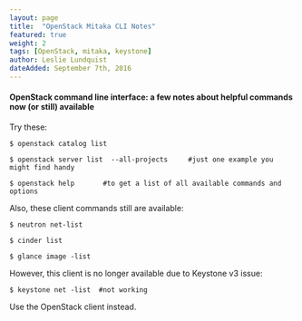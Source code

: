 ```yaml
---
layout: page
title:  "OpenStack Mitaka CLI Notes"
featured: true
weight: 2
tags: [OpenStack, mitaka, keystone]
author: Leslie Lundquist
dateAdded: September 7th, 2016
---
```


#### OpenStack command line interface: a few notes about helpful commands now (or still) available

Try these:

```
$ openstack catalog list

$ openstack server list  --all-projects     #just one example you might find handy

$ openstack help       #to get a list of all available commands and options
```

Also, these client commands still are available:

```
$ neutron net-list

$ cinder list

$ glance image -list
```

However, this client is no longer available due to Keystone v3 issue:

```
$ keystone net -list  #not working
```

Use the OpenStack client instead.
